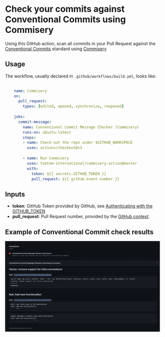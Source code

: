 # Check your commits against Conventional Commits using Commisery

Using this GitHub action, scan all commits in your Pull Request against the [Conventional Commits]
standard using [Commisery] 

[Conventional Commits]: https://www.conventionalcommits.org/en/v1.0.0/
[Commisery]: https://pypi.org/project/commisery/

## Usage

The workflow, usually declared in `.github/workflows/build.yml`, looks like:

```yml

    name: Commisery
    on: 
      pull_request:
        types: [edited, opened, synchronize, reopened]

    jobs:
      commit-message:
        name: Conventional Commit Message Checker (Commisery)
        runs-on: ubuntu-latest
        steps:       
        - name: Check-out the repo under $GITHUB_WORKSPACE
          uses: actions/checkout@v3

        - name: Run Commisery
          uses: tomtom-international/commisery-action@master
          with:
            token: ${{ secrets.GITHUB_TOKEN }}
            pull_request: ${{ github.event.number }}
```

## Inputs

- **token**: GitHub Token provided by GitHub, see [Authenticating with the GITHUB_TOKEN]
- **pull_request**: Pull Request number, provided by the [GitHub context].

[Authenticating with the GITHUB_TOKEN]: https://help.github.com/en/actions/automating-your-workflow-with-github-actions/authenticating-with-the-github_token
[GitHub context]: https://docs.github.com/en/actions/reference/context-and-expression-syntax-for-github-actions#github-context


## Example of Conventional Commit check results

![example](resources/example.png)